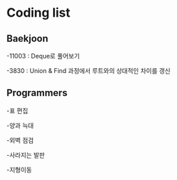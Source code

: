# Coding list

## Baekjoon

-11003 : Deque로 풀어보기

-3830 : Union & Find 과정에서 루트와의 상대적인 차이를 갱신


## Programmers

-표 편집

-양과 늑대

-외벽 점검

-사라지는 발판

-지형이동
